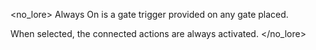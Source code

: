 <no_lore>
Always On is a gate trigger provided on any gate placed.

When selected, the connected actions are always activated.
</no_lore>